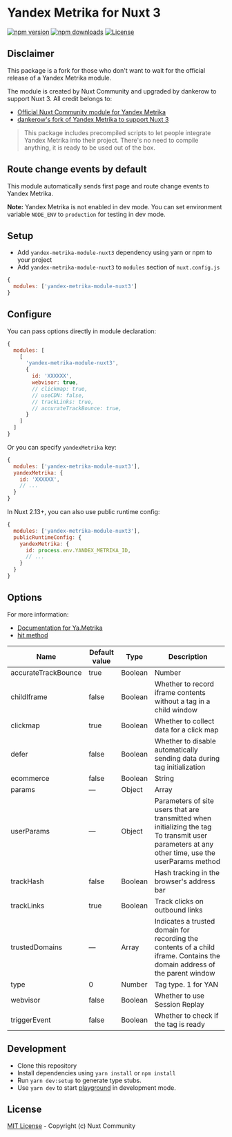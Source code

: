# Yandex Metrika for Nuxt 3
[![npm version][npm-version-src]][npm-version-href]
[![npm downloads][npm-downloads-src]][npm-downloads-href]
[![License][license-src]][license-href]

## Disclaimer
This package is a fork for those who don't want to wait for the official release of a Yandex Metrika module.

The module is created by Nuxt Community and upgraded by dankerow to support Nuxt 3. All credit belongs to:

- [Official Nuxt Community module for Yandex Metrika](https://github.com/nuxt-community/yandex-metrika-module)
- [dankerow's fork of Yandex Metrika to support Nuxt 3](https://github.com/dankerow/yandex-metrika-module)

> This package includes precompiled scripts to let people integrate Yandex Metrika into their project. There's no need to compile anything, it is ready to be used out of the box.

## Route change events by default

This module automatically sends first page and route change events to Yandex Metrika.

**Note:** Yandex Metrika is not enabled in dev mode.
You can set environment variable `NODE_ENV` to `production` for testing in dev mode.

## Setup

- Add `yandex-metrika-module-nuxt3` dependency using yarn or npm to your project
- Add `yandex-metrika-module-nuxt3` to `modules` section of `nuxt.config.js`

```js
{
  modules: ['yandex-metrika-module-nuxt3']
}
```

## Configure

You can pass options directly in module declaration:

```js
{
  modules: [
    [
      'yandex-metrika-module-nuxt3',
      {
        id: 'XXXXXX',
        webvisor: true,
        // clickmap: true,
        // useCDN: false,
        // trackLinks: true,
        // accurateTrackBounce: true,
      }
    ]
  ]
}
```

Or you can specify `yandexMetrika` key:

```js
{
  modules: ['yandex-metrika-module-nuxt3'],
  yandexMetrika: {
    id: 'XXXXXX',
    // ...
  }
}
```

In Nuxt 2.13+, you can also use public runtime config:

```js
{
  modules: ['yandex-metrika-module-nuxt3'],
  publicRuntimeConfig: {
    yandexMetrika: {
      id: process.env.YANDEX_METRIKA_ID,
      // ...
    }
  }
}
```

## Options

For more information:
- [Documentation for Ya.Metrika](https://yandex.com/support/metrica/code/counter-initialize.html)
- [hit method](https://yandex.com/support/metrica/objects/hit.html)

| Name                | Default value | Type    | Description                                                                                                                                      |
|---------------------|---------------|---------|--------------------------------------------------------------------------------------------------------------------------------------------------|
| accurateTrackBounce | true          | Boolean | Number                                                                                                                                           |Accurate bounce rate The parameter can accept these values:  true — Enable the accurate bounce rate, with a non-bounce event registered after 15000 ms (15 s). false — Don't enable the accurate bounce rate. <N> (integer) — Enable the accurate bounce rate. Non-bounce events are recorded after <N> ms.|
| childIframe         | false         | Boolean | Whether to record iframe contents without a tag in a child window                                                                                |
| clickmap            | true          | Boolean | Whether to collect data for a click map                                                                                                          |
| defer               | false         | Boolean | Whether to disable automatically sending data during tag initialization                                                                          |
| ecommerce           | false         | Boolean | String                                                                                                                                           | Array|Collect data for e-commerce — Ecommerce.  true — Enable e-commerce data collection. Data is transmitted via a JavaScript array named dataLayer in the global namespace (window.dataLayer) false — Disable Ecommerce data collection. <objectName> (String) — Enable Ecommerce data collection. Data is transmitted via a JavaScript array named <objectName> in the global namespace (window.<objectName>) <array> (Array) — Enable Ecommerce data collection. Data is transmitted via a JavaScript <array>|
| params              | —             | Object  | Array                                                                                                                                            |Session parameters transmitted during tag initialization To transmit session parameters at any other time, use the params method|
| userParams          | —             | Object  | Parameters of site users that are transmitted when initializing the tag To transmit user parameters at any other time, use the userParams method |
| trackHash           | false         | Boolean | Hash tracking in the browser's address bar                                                                                                       |
| trackLinks          | true          | Boolean | Track clicks on outbound links                                                                                                                   |
| trustedDomains      | —             | Array   | Indicates a trusted domain for recording the contents of a child iframe. Contains the domain address of the parent window                        |
| type                | 0             | Number  | Tag type. 1 for YAN                                                                                                                              |
| webvisor            | false         | Boolean | Whether to use Session Replay                                                                                                                    |
| triggerEvent        | false         | Boolean | Whether to check if the tag is ready                                                                                                             |

## Development

- Clone this repository
- Install dependencies using `yarn install` or `npm install`
- Run `yarn dev:setup` to generate type stubs.
- Use `yarn dev` to start [playground](./playground) in development mode.

## License

[MIT License](./LICENSE) - Copyright (c) Nuxt Community

<!-- Badges -->
[npm-version-src]: https://img.shields.io/npm/v/yandex-metrika-module-nuxt3/latest.svg?style=flat-square
[npm-version-href]: https://npmjs.com/package/yandex-metrika-module-nuxt3

[npm-downloads-src]: https://img.shields.io/npm/dt/yandex-metrika-module-nuxt3.svg?style=flat-square
[npm-downloads-href]: https://npmjs.com/package/yandex-metrika-module-nuxt3

[license-src]: https://img.shields.io/npm/l/yandex-metrika-module-nuxt3.svg?style=flat-square
[license-href]: https://npmjs.com/package/yandex-metrika-module-nuxt3

